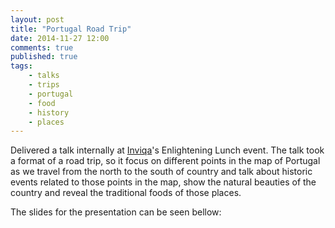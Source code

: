 ```yaml
---
layout: post
title: "Portugal Road Trip"
date: 2014-11-27 12:00
comments: true
published: true
tags:
    - talks
    - trips
    - portugal
    - food
    - history
    - places
---
```


Delivered a talk internally at [Inviqa](http://inviqa.com)'s Enlightening Lunch event.
The talk took a format of a road trip, so it focus on different points in the map of Portugal as we travel from the north to the south of country and talk about historic events related to those points in the map, show the natural beauties of the country and reveal the traditional foods of those places.

The slides for the presentation can be seen bellow:

<script async class="speakerdeck-embed" data-id="f7f2193dd9f44f95875f94c8ae52fa1f" data-ratio="1.77777777777778" src="//speakerdeck.com/assets/embed.js"></script>

